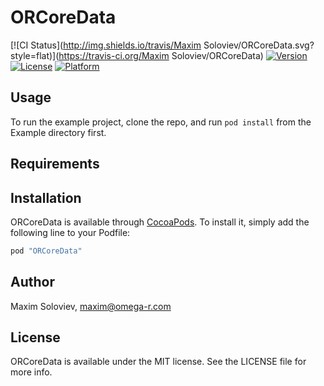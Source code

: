 # ORCoreData

[![CI Status](http://img.shields.io/travis/Maxim Soloviev/ORCoreData.svg?style=flat)](https://travis-ci.org/Maxim Soloviev/ORCoreData)
[![Version](https://img.shields.io/cocoapods/v/ORCoreData.svg?style=flat)](http://cocoapods.org/pods/ORCoreData)
[![License](https://img.shields.io/cocoapods/l/ORCoreData.svg?style=flat)](http://cocoapods.org/pods/ORCoreData)
[![Platform](https://img.shields.io/cocoapods/p/ORCoreData.svg?style=flat)](http://cocoapods.org/pods/ORCoreData)

## Usage

To run the example project, clone the repo, and run `pod install` from the Example directory first.

## Requirements

## Installation

ORCoreData is available through [CocoaPods](http://cocoapods.org). To install
it, simply add the following line to your Podfile:

```ruby
pod "ORCoreData"
```

## Author

Maxim Soloviev, maxim@omega-r.com

## License

ORCoreData is available under the MIT license. See the LICENSE file for more info.
